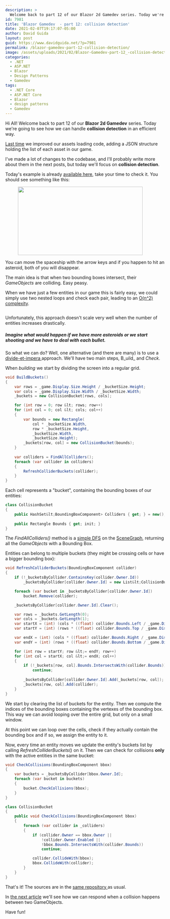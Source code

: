 ```yaml
---
description: >
  Welcome back to part 12 of our Blazor 2d Gamedev series. Today we're going to see how we can handle collision detection in an efficient way.
id: 7981
title: 'Blazor Gamedev  - part 12: collision detection'
date: 2021-02-07T19:17:07-05:00
author: David Guida
layout: post
guid: https://www.davidguida.net/?p=7981
permalink: /blazor-gamedev-part-12-collision-detection/
image: /assets/uploads/2021/02/Blazor-Gamedev-part-12_-collision-detection.jpg
categories:
  - .NET
  - ASP.NET
  - Blazor
  - Design Patterns
  - Gamedev
tags:
  - .NET Core
  - ASP.NET Core
  - Blazor
  - design patterns
  - Gamedev
---
```

Hi All! Welcome back to part 12 of our **Blazor 2d Gamedev** series. Today we're going to see how we can handle **collision detection** in an efficient way.

<a href="https://www.davidguida.net/blazor-gamedev-part-11-improved-assets-loading/" target="_blank" rel="noreferrer noopener">Last time</a> we improved our assets loading code, adding a JSON structure holding the list of each asset in our game.

I've made a lot of changes to the codebase, and I'll probably write more about them in the next posts, but today we'll focus on **collision detection**.

Today's example is already <a href="https://mizrael.github.io/BlazorCanvas/BlazorCanvas.Example11/" target="_blank" rel="noreferrer noopener">available here</a>, take your time to check it. You should see something like this:

<div class="wp-block-image">
  <figure class="aligncenter size-large"><a href="/assets/uploads/2021/02/blazorcanvas-example-11-collision-detection.gif?ssl=1"><img loading="lazy" width="394" height="216" src="/assets/uploads/2021/02/blazorcanvas-example-11-collision-detection.gif?resize=394%2C216&#038;ssl=1" alt="" class="wp-image-7984" data-recalc-dims="1" /></a></figure>
</div>

You can move the spaceship with the arrow keys and if you happen to hit an asteroid, both of you will disappear.

The main idea is that when two bounding boxes intersect, their _GameObjects_ are colliding. Easy peasy.

When we have just a few entities in our game this is fairly easy, we could simply use two nested loops and check each pair, leading to an <a href="https://en.wikipedia.org/wiki/Big_O_notation" target="_blank" rel="noreferrer noopener">O(n^2) complexity</a>.<figure class="wp-block-image">

<img src="https://i2.wp.com/i.stack.imgur.com/ZEmZ6.png?w=788&#038;ssl=1" alt="" data-recalc-dims="1" /> </figure> 

Unfortunately, this approach doesn't scale very well when the number of entities increases drastically. 

##### Imagine what would happen if we have more asteroids or we start shooting and we have to deal with each bullet.

So what we can do? Well, one alternative (and there are many) is to use a <a href="https://en.wikipedia.org/wiki/Divide-and-conquer_algorithm" target="_blank" rel="noreferrer noopener">divide-et-impera </a>approach. We'll have two main steps, B_uild_ and _Check_.

When _building_ we start by dividing the screen into a regular grid. 

```csharp
void BuildBuckets()
{
    var rows = _game.Display.Size.Height / _bucketSize.Height;
    var cols = _game.Display.Size.Width / _bucketSize.Width;
    _buckets = new CollisionBucket[rows, cols];

    for (int row = 0; row &lt; rows; row++)
    for (int col = 0; col &lt; cols; col++)
    {
        var bounds = new Rectangle(
            col * _bucketSize.Width,
            row * _bucketSize.Height,
            _bucketSize.Width, 
            _bucketSize.Height);
        _buckets[row, col] = new CollisionBucket(bounds);
    }
    
    var colliders = FindAllColliders();
    foreach (var collider in colliders)
    {
        RefreshColliderBuckets(collider);
    }
}
```

Each cell represents a "bucket", containing the bounding boxes of our entities:

```csharp
class CollisionBucket
{   
    public HashSet&lt;BoundingBoxComponent> Colliders { get; } = new();
   
    public Rectangle Bounds { get; init; }
}
```

The _FindAllColliders()_ method is a <a href="https://en.wikipedia.org/wiki/Depth-first_search" target="_blank" rel="noreferrer noopener">simple DFS</a> on the <a href="https://www.davidguida.net/blazor-gamedev-part-10-the-scene-graph/" target="_blank" rel="noreferrer noopener">SceneGraph</a>, returning all the _GameObjects_ with a Bounding Box. 

Entities can belong to multiple buckets (they might be crossing cells or have a bigger bounding box):

```csharp
void RefreshColliderBuckets(BoundingBoxComponent collider)
{
    if (!_bucketsByCollider.ContainsKey(collider.Owner.Id))
        _bucketsByCollider[collider.Owner.Id] = new List&lt;CollisionBucket>();

    foreach (var bucket in _bucketsByCollider[collider.Owner.Id])
        bucket.Remove(collider);

    _bucketsByCollider[collider.Owner.Id].Clear();

    var rows = _buckets.GetLength(0);
    var cols = _buckets.GetLength(1);
    var startX = (int) (cols * ((float) collider.Bounds.Left / _game.Display.Size.Width));
    var startY = (int) (rows * ((float) collider.Bounds.Top / _game.Display.Size.Height));

    var endX = (int) (cols * ((float) collider.Bounds.Right / _game.Display.Size.Width));
    var endY = (int) (rows * ((float) collider.Bounds.Bottom / _game.Display.Size.Height));

    for (int row = startY; row &lt;= endY; row++)
    for (int col = startX; col &lt;= endX; col++)
    {
        if (!_buckets[row, col].Bounds.IntersectsWith(collider.Bounds))
            continue;
        
        _bucketsByCollider[collider.Owner.Id].Add(_buckets[row, col]);
        _buckets[row, col].Add(collider);
    }
}
```

We start by clearing the list of buckets for the entity. Then we compute the indices of the bounding boxes containing the vertexes of the bounding box. This way we can avoid looping over the entire grid, but only on a small window.

At this point we can loop over the cells, check if they actually contain the bounding box and if so, we assign the entity to it.

Now, every time an entity moves we update the entity's buckets list by calling _RefreshColliderBuckets_() on it. Then we can check for collisions **only** with the active entities in the same bucket:

```csharp
void CheckCollisions(BoundingBoxComponent bbox)
{
    var buckets = _bucketsByCollider[bbox.Owner.Id];
    foreach (var bucket in buckets)
    {
        bucket.CheckCollisions(bbox);
    }
}

class CollisionBucket
{   
    public void CheckCollisions(BoundingBoxComponent bbox)
    {
        foreach (var collider in _colliders)
        {
            if (collider.Owner == bbox.Owner || 
                !collider.Owner.Enabled ||
                !bbox.Bounds.IntersectsWith(collider.Bounds))
                continue;

            collider.CollideWith(bbox);
            bbox.CollideWith(collider);
        }
    }
}
```

That's it! The sources are in the <a href="https://github.com/mizrael/BlazorCanvas" target="_blank" rel="noreferrer noopener">same repository </a>as usual. 

In <a href="/blazor-gamedev-part-13-handling-collisions/" target="_blank">the next article</a> we'll see how we can respond when a collision happens between two GameObjects.

Have fun!
